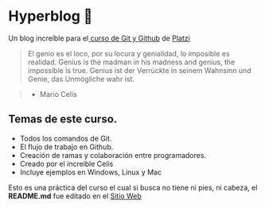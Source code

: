 # Hyperblog 💚
Un blog increíble para el[ curso de Git y Github](https://platzi.com/cursos/git-github/ " curso de Git y Github") de [Platzi](https://platzi.com/ "Platzi")
> El genio es el loco, por su locura y genialidad, lo imposible es realidad.
Genius is the madman in his madness and genius, the impossible is true.
Genius ist der Verrückte in seinem Wahnsinn und Genie, das Unmögliche wahr ist.

> - Mario Celis

## Temas de este curso. 
* Todos los comandos de Git.
* El flujo de trabajo en Github.
* Creación de ramas y colaboración entre programadores.
* Creado por el increible Celis 
* Incluye ejemplos en Windows, Linux y Mac

Esto es una práctica del curso el cual si busca no tiene ni pies, ni cabeza, el **README.md**  fue editado en el [Sitio Web](https://pandao.github.io/editor.md/en.html)